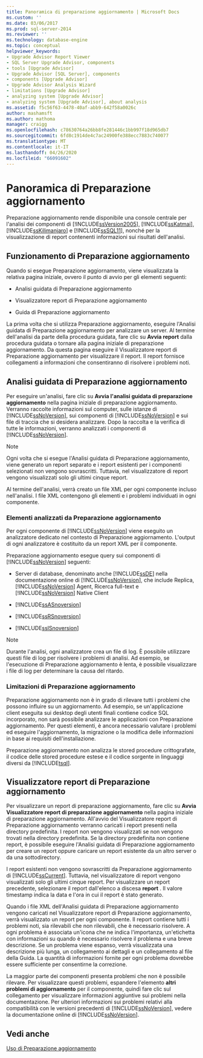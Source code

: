 ```yaml
---
title: Panoramica di preparazione aggiornamento | Microsoft Docs
ms.custom: ''
ms.date: 03/06/2017
ms.prod: sql-server-2014
ms.reviewer: ''
ms.technology: database-engine
ms.topic: conceptual
helpviewer_keywords:
- Upgrade Advisor Report Viewer
- SQL Server Upgrade Advisor, components
- tools [Upgrade Advisor]
- Upgrade Advisor [SQL Server], components
- components [Upgrade Advisor]
- Upgrade Advisor Analysis Wizard
- limitations [Upgrade Advisor]
- analyzing system [Upgrade Advisor]
- analyzing system [Upgrade Advisor], about analysis
ms.assetid: f5c56f63-4478-40af-abb9-642f58a0026c
author: mashamsft
ms.author: mathoma
manager: craigg
ms.openlocfilehash: c78630764a26bb8fe281446c1bb997f18d965db7
ms.sourcegitcommit: 6fd8c1914de4c7ac24900fe388ecc7883c740077
ms.translationtype: MT
ms.contentlocale: it-IT
ms.lasthandoff: 04/26/2020
ms.locfileid: "66091602"
---
```

# <a name="upgrade-advisor-overview"></a>Panoramica di Preparazione aggiornamento
  Preparazione aggiornamento rende disponibile una console centrale per l'analisi dei componenti di [!INCLUDE[ssVersion2005](../../includes/ssversion2005-md.md)], [!INCLUDE[ssKatmai](../../includes/sskatmai-md.md)], [!INCLUDE[ssKilimanjaro](../../includes/sskilimanjaro-md.md)] e [!INCLUDE[ssSQL11](../../includes/sssql11-md.md)], nonché per la visualizzazione di report contenenti informazioni sui risultati dell'analisi.  
  
## <a name="how-upgrade-advisor-works"></a>Funzionamento di Preparazione aggiornamento  
 Quando si esegue Preparazione aggiornamento, viene visualizzata la relativa pagina iniziale, ovvero il punto di avvio per gli elementi seguenti:  
  
-   Analisi guidata di Preparazione aggiornamento  
  
-   Visualizzatore report di Preparazione aggiornamento  
  
-   Guida di Preparazione aggiornamento  
  
 La prima volta che si utilizza Preparazione aggiornamento, eseguire l'Analisi guidata di Preparazione aggiornamento per analizzare un server. Al termine dell'analisi da parte della procedura guidata, fare clic su **Avvia report** dalla procedura guidata o tornare alla pagina iniziale di preparazione aggiornamento. Da questa pagina eseguire il Visualizzatore report di Preparazione aggiornamento per visualizzare il report. Il report fornisce collegamenti a informazioni che consentiranno di risolvere i problemi noti.  
  
## <a name="upgrade-advisor-analysis-wizard"></a>Analisi guidata di Preparazione aggiornamento  
 Per eseguire un'analisi, fare clic su **Avvia l'analisi guidata di preparazione aggiornamento** nella pagina iniziale di preparazione aggiornamento. Verranno raccolte informazioni sul computer, sulle istanze di [!INCLUDE[ssNoVersion](../../includes/ssnoversion-md.md)], sui componenti di [!INCLUDE[ssNoVersion](../../includes/ssnoversion-md.md)] e sui file di traccia che si desidera analizzare. Dopo la raccolta e la verifica di tutte le informazioni, verranno analizzati i componenti di [!INCLUDE[ssNoVersion](../../includes/ssnoversion-md.md)].  
  
> [!NOTE]  
>  Ogni volta che si esegue l'Analisi guidata di Preparazione aggiornamento, viene generato un report separato e i report esistenti per i componenti selezionati non vengono sovrascritti. Tuttavia, nel visualizzatore di report vengono visualizzati solo gli ultimi cinque report.  
  
 Al termine dell'analisi, verrà creato un file XML per ogni componente incluso nell'analisi. I file XML contengono gli elementi e i problemi individuati in ogni componente.  
  
### <a name="what-upgrade-advisor-analyzes"></a>Elementi analizzati da Preparazione aggiornamento  
 Per ogni componente di [!INCLUDE[ssNoVersion](../../includes/ssnoversion-md.md)] viene eseguito un analizzatore dedicato nel contesto di Preparazione aggiornamento. L'output di ogni analizzatore è costituito da un report XML per il componente.  
  
 Preparazione aggiornamento esegue query sui componenti di [!INCLUDE[ssNoVersion](../../includes/ssnoversion-md.md)] seguenti:  
  
-   Server di database, denominato anche [!INCLUDE[ssDE](../../includes/ssde-md.md)] nella documentazione online di [!INCLUDE[ssNoVersion](../../includes/ssnoversion-md.md)], che include Replica, [!INCLUDE[ssNoVersion](../../includes/ssnoversion-md.md)] Agent, Ricerca full-text e [!INCLUDE[ssNoVersion](../../includes/ssnoversion-md.md)] Native Client  
  
-   [!INCLUDE[ssASnoversion](../../includes/ssasnoversion-md.md)]  
  
-   [!INCLUDE[ssRSnoversion](../../includes/ssrsnoversion-md.md)]  
  
-   [!INCLUDE[ssISnoversion](../../includes/ssisnoversion-md.md)]  
  
> [!NOTE]  
>  Durante l'analisi, ogni analizzatore crea un file di log. È possibile utilizzare questi file di log per risolvere i problemi di analisi. Ad esempio, se l'esecuzione di Preparazione aggiornamento è lenta, è possibile visualizzare i file di log per determinare la causa del ritardo.  
  
### <a name="upgrade-advisor-limitations"></a>Limitazioni di Preparazione aggiornamento  
 Preparazione aggiornamento non è in grado di rilevare tutti i problemi che possono influire su un aggiornamento. Ad esempio, se un'applicazione client eseguita sui desktop degli utenti finali contiene codice SQL incorporato, non sarà possibile analizzare le applicazioni con Preparazione aggiornamento. Per questi elementi, è ancora necessario valutare i problemi ed eseguire l'aggiornamento, la migrazione o la modifica delle informazioni in base ai requisiti dell'installazione.  
  
 Preparazione aggiornamento non analizza le stored procedure crittografate, il codice delle stored procedure estese e il codice sorgente in linguaggi diversi da [!INCLUDE[tsql](../../includes/tsql-md.md)].  
  
## <a name="upgrade-advisor-report-viewer"></a>Visualizzatore report di Preparazione aggiornamento  
 Per visualizzare un report di preparazione aggiornamento, fare clic su **Avvia Visualizzatore report di preparazione aggiornamento** nella pagina iniziale di preparazione aggiornamento. All'avvio del Visualizzatore report di Preparazione aggiornamento verranno caricati i report presenti nella directory predefinita. I report non vengono visualizzati se non vengono trovati nella directory predefinita. Se la directory predefinita non contiene report, è possibile eseguire l'Analisi guidata di Preparazione aggiornamento per creare un report oppure caricare un report esistente da un altro server o da una sottodirectory.  
  
 I report esistenti non vengono sovrascritti da Preparazione aggiornamento di [!INCLUDE[ssCurrent](../../includes/sscurrent-md.md)]. Tuttavia, nel visualizzatore di report vengono visualizzati solo gli ultimi cinque report. Per visualizzare un report precedente, selezionare il report dall'elenco a discesa **report** . Il valore timestamp indica la data e l'ora in cui il report è stato generato.  
  
 Quando i file XML dell'Analisi guidata di Preparazione aggiornamento vengono caricati nel Visualizzatore report di Preparazione aggiornamento, verrà visualizzato un report per ogni componente. Il report contiene tutti i problemi noti, sia rilevabili che non rilevabili, che è necessario risolvere. A ogni problema è associata un'icona che ne indica l'importanza, un'etichetta con informazioni su quando è necessario risolvere il problema e una breve descrizione. Se un problema viene espanso, verrà visualizzata una descrizione più lunga, un collegamento ai dettagli e un collegamento al file della Guida. La quantità di informazioni fornite per ogni problema dovrebbe essere sufficiente per consentirne la correzione.  
  
 La maggior parte dei componenti presenta problemi che non è possibile rilevare. Per visualizzare questi problemi, espandere l'elemento **altri problemi di aggiornamento** per il componente, quindi fare clic sul collegamento per visualizzare informazioni aggiuntive sui problemi nella documentazione. Per ulteriori informazioni sui problemi relativi alla compatibilità con le versioni precedenti di [!INCLUDE[ssNoVersion](../../includes/ssnoversion-md.md)], vedere la documentazione online di [!INCLUDE[ssNoVersion](../../includes/ssnoversion-md.md)].  
  
## <a name="see-also"></a>Vedi anche  
 [Uso di Preparazione aggiornamento](../../../2014/sql-server/install/working-with-upgrade-advisor.md)  
  
  
